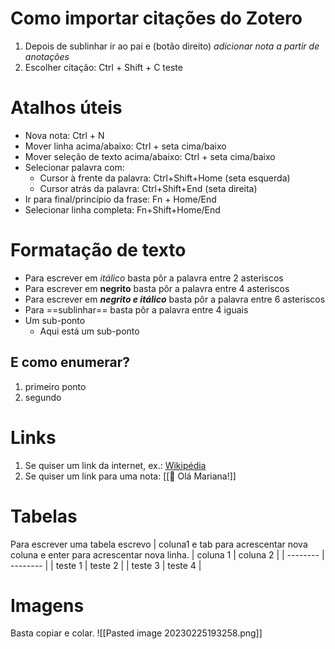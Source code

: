 
# Como importar citações do Zotero
1. Depois de sublinhar ir ao pai e (botão direito) *adicionar nota a partir de anotações*
2. Escolher citação: Ctrl + Shift + C 
teste
# Atalhos úteis
- Nova nota: Ctrl + N
- Mover linha acima/abaixo: Ctrl + seta cima/baixo
- Mover seleção de texto acima/abaixo: Ctrl + seta cima/baixo
- Selecionar palavra com:
	- Cursor à frente da palavra: Ctrl+Shift+Home (seta esquerda)
	- Cursor atrás da palavra: Ctrl+Shift+End (seta direita)
- Ir para final/princípio da frase: Fn + Home/End
- Selecionar linha completa: Fn+Shift+Home/End

# Formatação de texto
- Para escrever em *itálico* basta pôr a palavra entre 2 asteriscos 
- Para escrever em **negrito** basta pôr a palavra entre 4 asteriscos
- Para escrever em ***negrito e itálico*** basta pôr a palavra entre 6 asteriscos 
- Para ==sublinhar== basta pôr a palavra entre 4 iguais
- Um sub-ponto
	- Aqui está um sub-ponto
## E como enumerar?
1. primeiro ponto
2. segundo

# Links
1. Se quiser um link da internet, ex.: [Wikipédia](https://pt.wikipedia.org/wiki/Wikip%C3%A9dia:P%C3%A1gina_principal)
2. Se quiser um link para uma nota: [[🏡 Olá Mariana!]]

# Tabelas
Para escrever uma tabela escrevo | coluna1 e tab para acrescentar nova coluna e enter para acrescentar nova linha.
| coluna 1 | coluna 2 |
| -------- | -------- |
| teste 1  | teste 2  |
| teste 3  | teste 4  |

# Imagens
Basta copiar e colar.
![[Pasted image 20230225193258.png]]